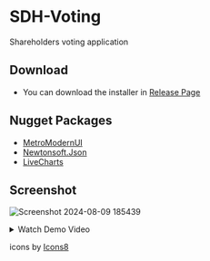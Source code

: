 



# SDH-Voting
 Shareholders voting application

## Download
* You can download the installer in [Release Page](https://github.com/seizue/SDH-Voting/releases)

## Nugget Packages
* [MetroModernUI](https://www.nuget.org/packages/MetroModernUI)
* [Newtonsoft.Json](https://www.nuget.org/packages/Newtonsoft.Json)
* [LiveCharts](https://www.nuget.org/packages/LiveCharts)
  
## Screenshot
![Screenshot 2024-08-09 185439](https://github.com/user-attachments/assets/6f207d50-87c5-43af-9e62-7658ad5659e5)

<details>
  <summary>Watch Demo Video</summary>
  [Click to watch the demo](https://github.com/user-attachments/assets/615a3448-6a3d-4391-8047-411f8ba6540f)
</details>

<a> icons by <a target="_blank" href="https://icons8.com">Icons8</a>

